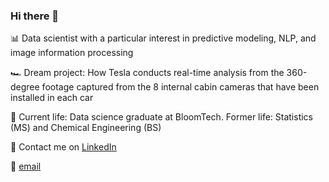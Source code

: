 ### Hi there 👋

<!--
**xianshiw/xianshiw** is a ✨ _special_ ✨ repository because its `README.md` (this file) appears on your GitHub profile.

Here are some ideas to get you started:

- 🔭 I’m currently working on ...
- 🌱 I’m currently learning ...
- 👯 I’m looking to collaborate on ...
- 🤔 I’m looking for help with ...
- 💬 Ask me about ...
- 📫 How to reach me: ...
- 😄 Pronouns: ...
- ⚡ Fun fact: ...
-->
📊 Data scientist with a particular interest in predictive modeling, NLP, and image information processing

🏎️ Dream project: How Tesla conducts real-time analysis from the 360-degree footage captured from the 8 internal cabin cameras that have been installed in each car

🧪 Current life: Data science graduate at BloomTech. Former life: Statistics (MS) and Chemical Engineering (BS)

📲 Contact me on [LinkedIn](https://www.linkedin.com/in/xianshi-wei-720a7212b/)

📧 [email](xianshiwei@gmail.com)
